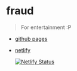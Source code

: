 # fraud

> For entertainment :P

* [github pages](https://mpan-wework.github.io/fraud/dist/)
* [netlify](https://fraud.netlify.com/)

  [![Netlify Status](https://api.netlify.com/api/v1/badges/97ac386e-4472-4b9b-9988-7984664bd0d9/deploy-status)](https://app.netlify.com/sites/fraud/deploys)
